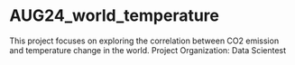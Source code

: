# AUG24_world_temperature

This project focuses on exploring the correlation between CO2 emission and temperature change in the world.
Project Organization: Data Scientest
